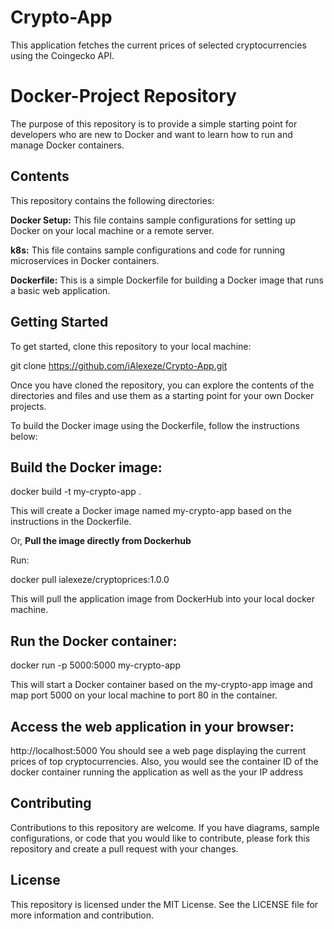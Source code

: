 # Crypto-App
This application fetches the current prices of selected cryptocurrencies using the Coingecko API.

# Docker-Project Repository
The purpose of this repository is to provide a simple starting point for developers who are new to Docker and want to learn how to run and manage Docker containers.

## Contents

This repository contains the following directories:

**Docker Setup:** This file contains sample configurations for setting up Docker on your local machine or a remote server.

**k8s:** This file contains sample configurations and code for running microservices in Docker containers.
 
**Dockerfile:** This is a simple Dockerfile for building a Docker image that runs a basic web application.

## Getting Started
To get started, clone this repository to your local machine:

git clone https://github.com/iAlexeze/Crypto-App.git

Once you have cloned the repository, you can explore the contents of the directories and files and use them as a starting point for your own Docker projects.

To build the Docker image using the Dockerfile, follow the instructions below:

## Build the Docker image:

docker build -t my-crypto-app .

This will create a Docker image named my-crypto-app based on the instructions in the Dockerfile.

Or, **Pull the image directly from Dockerhub**

Run:

docker pull ialexeze/cryptoprices:1.0.0

This will pull the application image from DockerHub into your local docker machine.


## Run the Docker container:

docker run -p 5000:5000 my-crypto-app

This will start a Docker container based on the  my-crypto-app image and map port 5000 on your local machine to port 80 in the container.

## Access the web application in your browser:

http://localhost:5000
You should see a web page displaying the current prices of top cryptocurrencies.
Also, you would see the container ID of the docker container running the application as well as the your IP address 


## Contributing

Contributions to this repository are welcome. If you have diagrams, sample configurations, or code that you would like to contribute, please fork this repository and create a pull request with your changes.

## License

This repository is licensed under the MIT License. See the LICENSE file for more information and contribution.




